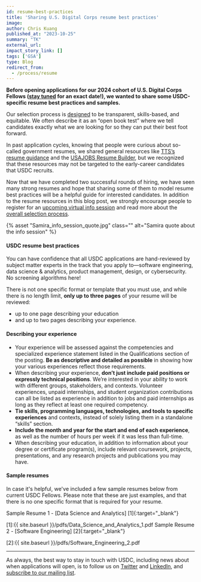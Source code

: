 ```yaml
---
id: resume-best-practices
title: 'Sharing U.S. Digital Corps resume best practices'
image: 
author: Chris Kuang
published_at: "2023-10-25"
summary: "TK"
external_url:
impact_story_link: []
tags: ['GSA']
type: Blog
redirect_from:
  - /process/resume
---
```


**Before opening applications for our 2024 cohort of U.S. Digital Corps Fellows ([stay tuned](https://public.govdelivery.com/accounts/USGSATTS/subscriber/new?topic_id=USGSATTS_108) for an exact date!), we wanted to share some USDC-specific resume best practices and samples.**

Our selection process is [designed](https://www.performance.gov/blog/digital-corps-update/) to be transparent, skills-based, and equitable. We often describe it as an “open book test” where we tell candidates exactly what we are looking for so they can put their best foot forward.

In past application cycles, knowing that people were curious about so-called government resumes, we shared general resources like [TTS’s resume guidance](https://join.tts.gsa.gov/resume/) and the [USAJOBS Resume Builder](https://www.usajobs.gov/help/how-to/account/documents/resume/build/), but we recognized that these resources may not be targeted to the early-career candidates that USDC recruits. 

Now that we have completed two successful rounds of hiring, we have seen many strong resumes and hope that sharing some of them to model resume best practices will be a helpful guide for interested candidates. In addition to the resume resources in this blog post, we strongly encourage people to register for an [upcoming virtual info session](https://digitalcorps.gsa.gov/apply/) and read more about the [overall selection process](https://digitalcorps.gsa.gov/process/).

<div>
  {% asset "Samira_info_session_quote.jpg" class="" alt="Samira quote about the info session" %}
</div>

#### USDC resume best practices

You can have confidence that all USDC applications are hand-reviewed by subject matter experts in the track that you apply to—software engineering, data science & analytics, product management, design, or cybersecurity. No screening algorithms here!

There is not one specific format or template that you must use, and while there is no length limit, **only up to three pages** of your resume will be reviewed: 
* up to one page describing your education 
* and up to two pages describing your experience. 

#### Describing your experience

* Your experience will be assessed against the competencies and specialized experience statement listed in the Qualifications section of the posting. **Be as descriptive and detailed as possible** in showing how your various experiences reflect those requirements.
* When describing your experience, **don’t just include paid positions or expressly technical positions**. We’re interested in your ability to work with different groups, stakeholders, and contexts. Volunteer experiences, unpaid internships, and student organization contributions can all be listed as experience in addition to jobs and paid internships as long as they reflect at least one required competency.
* **Tie skills, programming languages, technologies, and tools to specific experiences** and contexts, instead of solely listing them in a standalone “skills” section.
* **Include the month and year for the start and end of each experience**, as well as the number of hours per week if it was less than full-time. 
* When describing your education, in addition to information about your degree or certificate program(s), include relevant coursework, projects, presentations, and any research projects and publications you may have.

#### Sample resumes

In case it's helpful, we've included a few sample resumes below from current USDC Fellows. Please note that these are just examples, and that there is no one specific format that is required for your resume.

Sample Resume 1 - [Data Science and Analytics] [1]{:target="_blank"}

[1]:{{ site.baseurl }}/pdfs/Data_Science_and_Analytics_1.pdf
Sample Resume 2 - [Software Engineering] [2]{:target="_blank"}

[2]:{{ site.baseurl }}/pdfs/Software_Engineering_2.pdf

---

As always, the best way to stay in touch with USDC, including news about when applications will open, is to follow us on [Twitter](http://twitter.com/usdigitalcorps) and [LinkedIn](http://linkedin.com/company/us-digital-corps/), and [subscribe to our mailing list](https://public.govdelivery.com/accounts/USGSATTS/subscriber/new?topic_id=USGSATTS_108). 
